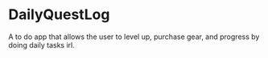 # DailyQuestLog
A to do app that allows the user to level up, purchase gear, and progress by doing daily tasks irl.

